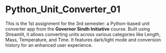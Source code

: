 # Python_Unit_Converter_01
This is the 1st assignment for the 3rd semester: a Python-based unit converter app from the **Governor Sindh Initiative** course. Built using Streamlit, it allows converting units across various categories like Length, Mass, Temperature, and Time. It features dark/light mode and conversion history for an enhanced user experience.
